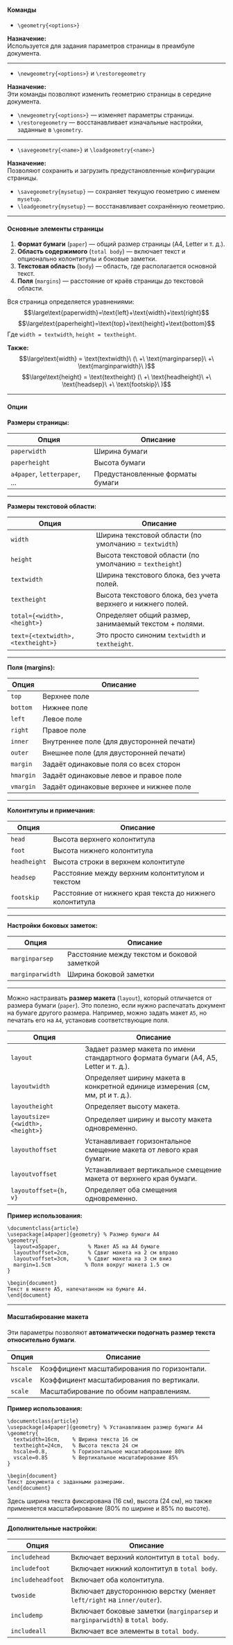 #### Команды

- `\geometry{<options>}` 

**Назначение:**  
Используется для задания параметров страницы в преамбуле документа.

---

- `\newgeometry{<options>}` и `\restoregeometry`

**Назначение:**  
Эти команды позволяют изменить геометрию страницы в середине документа.

- `\newgeometry{<options>}` — изменяет параметры страницы.
- `\restoregeometry` — восстанавливает изначальные настройки, заданные в `\geometry`.

---

- `\savegeometry{<name>}` и `\loadgeometry{<name>}`

**Назначение:**  
Позволяют сохранить и загрузить предустановленные конфигурации страницы.

- `\savegeometry{mysetup}` — сохраняет текущую геометрию с именем `mysetup`.
- `\loadgeometry{mysetup}` — восстанавливает сохранённую геометрию.

---

#### Основные элементы страницы

1. **Формат бумаги** (`paper`) — общий размер страницы (A4, Letter и т. д.).
2. **Область содержимого** (`total body`) — включает текст и опционально колонтитулы и боковые заметки.
3. **Текстовая область** (`body`) — область, где располагается основной текст.
4. **Поля** (`margins`) — расстояние от краёв страницы до текстовой области.

Вся страница определяется уравнениями:
$$\large\text{paperwidth}=\text{left}+\text{width}+\text{right}$$
$$\large\text{paperheight}=\text{top}+\text{height}+\text{bottom}$$
Где `width = textwidth`, `height = textheight`.

**Также:**
$$\large\text{width} = \text{textwidth}\ (\ +\ \text{marginparsep}\ +\ \text{marginparwidth}\ )$$
$$\large\text{height} = \text{textheight} (\ +\ \text{headheight}\ +\ \text{headsep}\ +\ \text{footskip}\ )$$

---

#### Опции

**Размеры страницы:**

| Опция                         | Описание                         |
| ----------------------------- | -------------------------------- |
| `paperwidth`                  | Ширина бумаги                    |
| `paperheight`                 | Высота бумаги                    |
| `a4paper`, `letterpaper`, ... | Предустановленные форматы бумаги |

---

**Размеры текстовой области:**

| Опция                              | Описание                                                     |
| ---------------------------------- | ------------------------------------------------------------ |
| `width`                            | Ширина текстовой области (по умолчанию = `textwidth`)        |
| `height`                           | Высота текстовой области (по умолчанию = `textheight`)       |
| `textwidth`                        | Ширина текстового блока, без учета полей.                    |
| `textheight`                       | Высота текстового блока, без учета верхнего и нижнего полей. |
| `total={<width>, <height>}`        | Определяет общий размер, занимаемый текстом + полями.        |
| `text={<textwidth>, <textheight>}` | Это просто синоним `textwidth` и `textheight`.               |

---

**Поля (margins):**

| Опция     | Описание                                  |
| --------- | ----------------------------------------- |
| `top`     | Верхнее поле                              |
| `bottom`  | Нижнее поле                               |
| `left`    | Левое поле                                |
| `right`   | Правое поле                               |
| `inner`   | Внутреннее поле (для двусторонней печати) |
| `outer`   | Внешнее поле (для двусторонней печати)    |
| `margin`  | Задаёт одинаковые поля со всех сторон     |
| `hmargin` | Задаёт одинаковые левое и правое поле     |
| `vmargin` | Задаёт одинаковые верхнее и нижнее поле   |

---

**Колонтитулы и примечания:**

| Опция        | Описание                                                 |
| ------------ | -------------------------------------------------------- |
| `head`       | Высота верхнего колонтитула                              |
| `foot`       | Высота нижнего колонтитула                               |
| `headheight` | Высота строки в верхнем колонтитуле                      |
| `headsep`    | Расстояние между верхним колонтитулом и текстом          |
| `footskip`   | Расстояние от нижнего края текста до нижнего колонтитула |

---

**Настройки боковых заметок:**

| Опция            | Описание                                    |
| ---------------- | ------------------------------------------- |
| `marginparsep`   | Расстояние между текстом и боковой заметкой |
| `marginparwidth` | Ширина боковой заметки                      |

---

Можно настраивать **размер макета** (`layout`), который отличается от размера бумаги (`paper`). Это полезно, если нужно распечатать документ на бумаге другого размера. Например, можно задать макет `A5`, но печатать его на `A4`, установив соответствующие поля.


| Опция                            | Описание                                                                            |
| -------------------------------- | ----------------------------------------------------------------------------------- |
| `layout`                         | Задает размер макета по имени стандартного формата бумаги (A4, A5, Letter и т. д.). |
| `layoutwidth`                    | Определяет ширину макета в конкретной единице измерения (см, мм, pt и т. д.).       |
| `layoutheight`                   | Определяет высоту макета.                                                           |
| `layoutsize={<width>, <height>}` | Определяет ширину и высоту макета одновременно.                                     |
| `layouthoffset`                  | Устанавливает горизонтальное смещение макета от левого края бумаги.                 |
| `layoutvoffset`                  | Устанавливает вертикальное смещение макета от верхнего края бумаги.                 |
| `layoutoffset={h, v}`            | Определяет оба смещения одновременно.                                               |

**Пример использования:**
```
\documentclass{article}
\usepackage[a4paper]{geometry} % Размер бумаги A4
\geometry{
  layout=a5paper,         % Макет A5 на A4 бумаге
  layouthoffset=2cm,      % Сдвиг макета на 2 см вправо
  layoutvoffset=3cm,      % Сдвиг макета на 3 см вниз
  margin=1.5cm           % Поля вокруг макета 1.5 см
}

\begin{document}
Текст в макете A5, напечатанном на бумаге A4.
\end{document}
```

---

#### Масштабирование макета

Эти параметры позволяют **автоматически подогнать размер текста относительно бумаги**.

| Опция    | Описание                                    |
| -------- | ------------------------------------------- |
| `hscale` | Коэффициент масштабирования по горизонтали. |
| `vscale` | Коэффициент масштабирования по вертикали.   |
| `scale`  | Масштабирование по обоим направлениям.      |

**Пример использования:**

```
\documentclass{article}
\usepackage[a4paper]{geometry} % Устанавливаем размер бумаги A4
\geometry{
  textwidth=16cm,    % Ширина текста 16 см
  textheight=24cm,   % Высота текста 24 см
  hscale=0.8,        % Горизонтальное масштабирование 80%
  vscale=0.85        % Вертикальное масштабирование 85%
}

\begin{document}
Текст документа с заданными размерами.
\end{document}
```

Здесь ширина текста фиксирована (16 см), высота (24 см), но также применяется масштабирование (80% по ширине и 85% по высоте).

---

**Дополнительные настройки:**

| Опция             | Описание                                                                     |
| ----------------- | ---------------------------------------------------------------------------- |
| `includehead`     | Включает верхний колонтитул в `total body`.                                  |
| `includefoot`     | Включает нижний колонтитул в `total body`.                                   |
| `includeheadfoot` | Включает оба колонтитула.                                                    |
| `twoside`         | Включает двустороннюю верстку (меняет `left/right` на `inner/outer`).        |
| `includemp`       | Включает боковые заметки (`marginparsep` и `marginparwidth`) в `total body`. |
| `includeall`      | Включает все элементы в `total body`.                                        |
